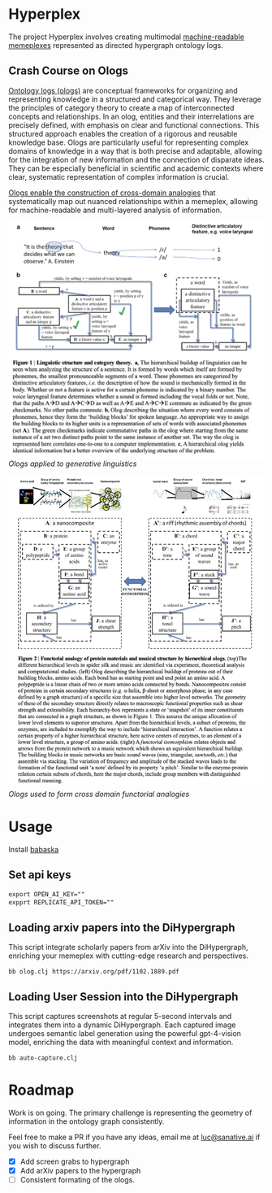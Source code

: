 # Hyperplex
The project Hyperplex involves creating multimodal [machine-readable memeplexes](https://web.archive.org/web/20230314182803/http://www.susanblackmore.uk/wp-content/uploads/2017/05/JCS03.pdf) represented as directed hypergraph ontology logs.

## Crash Course on Ologs
[Ontology logs (ologs)](https://math.mit.edu/~dspivak/informatics/olog.pdf) are conceptual frameworks for organizing and representing knowledge in a structured and categorical way. They leverage the principles of category theory to create a map of interconnected concepts and relationships. In an olog, entities and their interrelations are precisely defined, with emphasis on clear and functional connections. This structured approach enables the creation of a rigorous and reusable knowledge base. Ologs are particularly useful for representing complex domains of knowledge in a way that is both precise and adaptable, allowing for the integration of new information and the connection of disparate ideas. They can be especially beneficial in scientific and academic contexts where clear, systematic representation of complex information is crucial.

[Ologs enable the construction of cross-domain analogies](https://arxiv.org/abs/1111.5297) that systematically map out nuanced relationships within a memeplex, allowing for machine-readable and multi-layered analysis of information.

![](linguistic_structure_category_theory.png)
*Ologs applied to generative linguistics*

![](functorial_analogy.png)
*Ologs used to form cross domain functorial analogies*

# Usage
Install [babaska](https://babashka.org)
## Set api keys
```
export OPEN_AI_KEY=""
expprt REPLICATE_API_TOKEN=""
```
## Loading arxiv papers into the DiHypergraph
This script integrate scholarly papers from arXiv into the DiHypergraph, enriching your memeplex with cutting-edge research and perspectives.
```
bb olog.clj https://arxiv.org/pdf/1102.1889.pdf
```
## Loading User Session into the DiHypergraph
This script captures screenshots at regular 5-second intervals and integrates them into a dynamic DiHypergraph. Each captured image undergoes semantic label generation using the powerful gpt-4-vision model, enriching the data with meaningful context and information.
```
bb auto-capture.clj
```

# Roadmap
Work is on going. The primary challenge is representing the geometry of information in the ontology graph consistently.

Feel free to make a PR if you have any ideas, email me at luc@sanative.ai if you wish to discuss further.

- [x] Add screen grabs to hypergraph
- [x] Add arXiv papers to the hypergraph
- [ ] Consistent formating of the ologs. 
